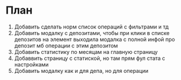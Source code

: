 # План

1. Добавить сделать норм список операций с фильтрами и тд
2. Добавить модалку с депозитами, чтобы при клики в списке депозитов на элемент
   выходила модалка с полной инфой про депозит мб операции с этим депозитом
3. Добавить статистику по месяцам на главную страницу
4. Добаввить страницу с статиской, но там прям фул стата с настройками
5. Добавить модалку как и для депа, но для операции
